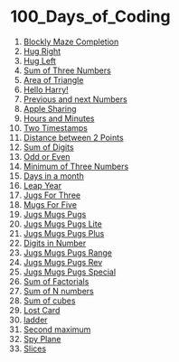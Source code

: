 # 100_Days_of_Coding

1) [Blockly Maze Completion](https://github.com/saibgmhemamalini/100_Days_of_Coding/blob/master/0.1%20Level10.md)
2) [Hug Right](https://github.com/saibgmhemamalini/100_Days_of_Coding/blob/master/0.2%20HugRight.md)
3) [Hug Left](https://github.com/saibgmhemamalini/100_Days_of_Coding/blob/master/0.3%20HugLeft.md)
4) [Sum of Three Numbers](https://github.com/saibgmhemamalini/100_Days_of_Coding/blob/master/Input%20print%20:%20Sum%20of%20three%20numbers.md)
5) [Area of Triangle](https://github.com/saibgmhemamalini/100_Days_of_Coding/blob/master/1.2.%20Input%20print%20:%20Area%20of%20right%20triangle.md)
6) [Hello Harry!](https://github.com/saibgmhemamalini/100_Days_of_Coding/blob/master/1.3.%20Input%20print:%20Hello%2C%20Harry!.md)
7) [Previous and next Numbers](https://github.com/saibgmhemamalini/100_Days_of_Coding/blob/master/1.4.%20Input%20print:%20Previous%20and%20next.md)
8) [Apple Sharing](https://github.com/saibgmhemamalini/100_Days_of_Coding/blob/master/1.5.%20Input%20print:%20Apple%20sharing.md)
9) [Hours and Minutes](https://github.com/saibgmhemamalini/100_Days_of_Coding/blob/master/1.6.%20Input%20print:%20Hours%20and%20minutes.md)
10) [Two Timestamps](https://github.com/saibgmhemamalini/100_Days_of_Coding/blob/master/1.7.%20Input%20print:%20Two%20timestamps.md)
11) [Distance between 2 Points](https://github.com/saibgmhemamalini/100_Days_of_Coding/blob/master/1.8%20Input%20print:%20TwoPoints.md)
12) [Sum of Digits](https://github.com/saibgmhemamalini/100_Days_of_Coding/blob/master/2.5.%20Numbers:%20Sum%20of%20digits.md)
13) [Odd or Even](https://github.com/saibgmhemamalini/100_Days_of_Coding/blob/master/3.1.%20If%20else:%20Odd%20or%20even.md)
14) [Minimum of Three Numbers](https://github.com/saibgmhemamalini/100_Days_of_Coding/blob/master/3.8.%20If%20else:%20Minimum%20of%20three%20numbers.md)
15) [Days in a month](https://github.com/saibgmhemamalini/100_Days_of_Coding/blob/master/3.9.%20If%20else:%20Days%20in%20month.md)
16) [Leap Year](https://github.com/saibgmhemamalini/100_Days_of_Coding/blob/master/3.J.%20If%20else:%20Leap%20year.md)
17) [Jugs For Three](https://github.com/saibgmhemamalini/100_Days_of_Coding/blob/master/3.P.%20Jugs%20for%20Three.md)
18) [Mugs For Five](https://github.com/saibgmhemamalini/100_Days_of_Coding/blob/master/3.Q.%20Mugs%20for%20Five.md)
19) [Jugs Mugs Pugs](https://github.com/saibgmhemamalini/100_Days_of_Coding/blob/master/3.R.%20JugsMugsPugs.md)
20) [Jugs Mugs Pugs Lite](https://github.com/saibgmhemamalini/100_Days_of_Coding/blob/master/3.S.%20JugsMugsPugs%20Lite.md)
21) [Jugs Mugs Pugs Plus](https://github.com/saibgmhemamalini/100_Days_of_Coding/blob/master/3.U.%20JugsMugsPugsPlus.md)
22) [Digits in Number](https://github.com/saibgmhemamalini/100_Days_of_Coding/blob/master/5.D.%20Membership:%20Digit%20in%20Number.md)
23) [Jugs Mugs Pugs Range](https://github.com/saibgmhemamalini/100_Days_of_Coding/blob/master/3.W.%20JugsMugsPugs%20Range.md)
24) [Jugs Mugs Pugs Rev](https://github.com/saibgmhemamalini/100_Days_of_Coding/blob/master/3.V.%20JugsMugsPugsPlus%20Reverse.md)
25) [Jugs Mugs Pugs Special](https://github.com/saibgmhemamalini/100_Days_of_Coding/blob/master/3.X.%20JugsMugsPugs%20Special.md)
26) [Sum of Factorials](https://github.com/saibgmhemamalini/100_Days_of_Coding/blob/master/4.8.%20For:%20Sum%20of%20factorials.md)
27) [Sum of N numbers](https://github.com/saibgmhemamalini/100_Days_of_Coding/blob/master/4.4.%20For:%20Sum%20of%20N%20numbers.md)
28) [Sum of cubes](https://github.com/saibgmhemamalini/100_Days_of_Coding/blob/master/4.5.%20For:%20Sum%20of%20cubes.md)
29) [Lost Card](https://github.com/saibgmhemamalini/100_Days_of_Coding/blob/master/4.9.%20For:%20Lost%20card.md)
30) [ladder](https://github.com/saibgmhemamalini/100_Days_of_Coding/blob/master/4.A.%20For:%20Ladder.md)
31) [Second maximum](https://github.com/saibgmhemamalini/100_Days_of_Coding/blob/master/6.C.%20While:%20Second%20maximum.md)
32) [Spy Plane](https://github.com/saibgmhemamalini/100_Days_of_Coding/blob/master/4.X.%20Spy%20Plane.md)
33) [Slices](https://github.com/saibgmhemamalini/100_Days_of_Coding/blob/master/5.1.%20Strings:%20Slices.md)

